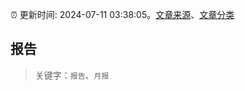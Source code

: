 :alarm_clock: 更新时间: 2024-07-11 03:38:05。[文章来源](/README.md)、[文章分类](/TAGS.md)

## 报告


> 关键字：`报告`、`月报`



